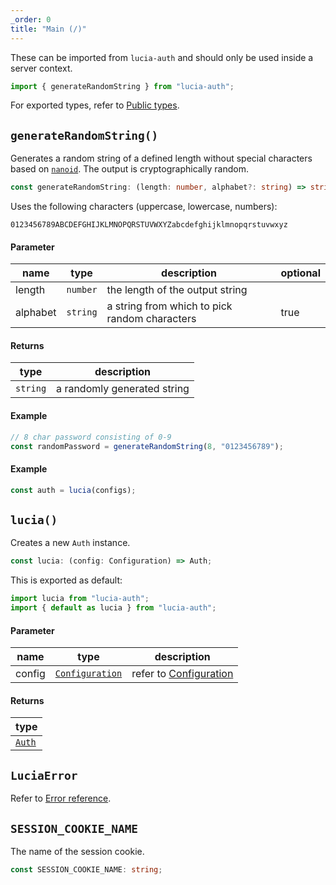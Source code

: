 ```yaml
---
_order: 0
title: "Main (/)"
---
```


These can be imported from `lucia-auth` and should only be used inside a server context.

```ts
import { generateRandomString } from "lucia-auth";
```

For exported types, refer to [Public types](/reference/lucia-auth/types).

## `generateRandomString()`

Generates a random string of a defined length without special characters based on [`nanoid`](https://github.com/ai/nanoid). The output is cryptographically random.

```ts
const generateRandomString: (length: number, alphabet?: string) => string;
```

Uses the following characters (uppercase, lowercase, numbers):

```
0123456789ABCDEFGHIJKLMNOPQRSTUVWXYZabcdefghijklmnopqrstuvwxyz
```

#### Parameter

| name     | type     | description                                   | optional |
| -------- | -------- | --------------------------------------------- | -------- |
| length   | `number` | the length of the output string               |          |
| alphabet | `string` | a string from which to pick random characters | true     |

#### Returns

| type     | description                 |
| -------- | --------------------------- |
| `string` | a randomly generated string |

#### Example

```ts
// 8 char password consisting of 0-9 
const randomPassword = generateRandomString(8, "0123456789");
```

#### Example

```ts
const auth = lucia(configs);
```

## `lucia()`

Creates a new `Auth` instance.

```ts
const lucia: (config: Configuration) => Auth;
```

This is exported as default:

```ts
import lucia from "lucia-auth";
import { default as lucia } from "lucia-auth";
```

#### Parameter

| name   | type                                                         | description                                     |
| ------ | ------------------------------------------------------------ | ----------------------------------------------- |
| config | [`Configuration`](/reference/lucia-auth/types#configuration) | refer to [Configuration](/basics/configuration) |

#### Returns

| type                                 |
| ------------------------------------ |
| [`Auth`](/reference/lucia-auth/auth) |

## `LuciaError`

Refer to [Error reference](/reference/lucia-auth/luciaerror).

## `SESSION_COOKIE_NAME`

The name of the session cookie.

```ts
const SESSION_COOKIE_NAME: string;
```
